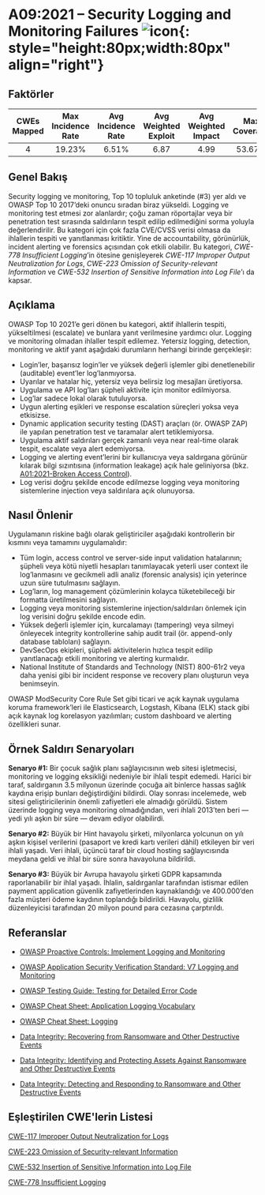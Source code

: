 # A09:2021 – Security Logging and Monitoring Failures    ![icon](assets/TOP_10_Icons_Final_Security_Logging_and_Monitoring_Failures.png){: style="height:80px;width:80px" align="right"}

## Faktörler

| CWEs Mapped | Max Incidence Rate | Avg Incidence Rate | Avg Weighted Exploit | Avg Weighted Impact | Max Coverage | Avg Coverage | Total Occurrences | Total CVEs |
| :---------: | :----------------: | :----------------: | :------------------: | :-----------------: | :----------: | :----------: | :---------------: | :--------: |
|      4      |       19.23%       |        6.51%       |         6.87         |         4.99        |    53.67%    |    39.97%    |       53,615      |     242    |

## Genel Bakış

Security logging ve monitoring, Top 10 topluluk anketinde (#3) yer aldı ve OWASP Top 10 2017’deki onuncu sıradan biraz yükseldi. Logging ve monitoring test etmesi zor alanlardır; çoğu zaman röportajlar veya bir penetration test sırasında saldırıların tespit edilip edilmediğini sorma yoluyla değerlendirilir. Bu kategori için çok fazla CVE/CVSS verisi olmasa da ihlallerin tespiti ve yanıtlanması kritiktir. Yine de accountability, görünürlük, incident alerting ve forensics açısından çok etkili olabilir. Bu kategori, *CWE-778 Insufficient Logging*’in ötesine genişleyerek *CWE-117 Improper Output Neutralization for Logs*, *CWE-223 Omission of Security-relevant Information* ve *CWE-532 Insertion of Sensitive Information into Log File*’ı da kapsar.

## Açıklama

OWASP Top 10 2021’e geri dönen bu kategori, aktif ihlallerin tespiti, yükseltilmesi (escalate) ve bunlara yanıt verilmesine yardımcı olur. Logging ve monitoring olmadan ihlaller tespit edilemez. Yetersiz logging, detection, monitoring ve aktif yanıt aşağıdaki durumların herhangi birinde gerçekleşir:

* Login’ler, başarısız login’ler ve yüksek değerli işlemler gibi denetlenebilir (auditable) event’ler log’lanmıyorsa.
* Uyarılar ve hatalar hiç, yetersiz veya belirsiz log mesajları üretiyorsa.
* Uygulama ve API log’ları şüpheli aktivite için monitor edilmiyorsa.
* Log’lar sadece lokal olarak tutuluyorsa.
* Uygun alerting eşikleri ve response escalation süreçleri yoksa veya etkisizse.
* Dynamic application security testing (DAST) araçları (ör. OWASP ZAP) ile yapılan penetration test ve taramalar alert tetiklemiyorsa.
* Uygulama aktif saldırıları gerçek zamanlı veya near real-time olarak tespit, escalate veya alert edemiyorsa.
* Logging ve alerting event’lerini bir kullanıcıya veya saldırgana görünür kılarak bilgi sızıntısına (information leakage) açık hale geliniyorsa (bkz. [A01:2021-Broken Access Control](A01_2021-Broken_Access_Control.md)).
* Log verisi doğru şekilde encode edilmezse logging veya monitoring sistemlerine injection veya saldırılara açık olunuyorsa.

## Nasıl Önlenir

Uygulamanın riskine bağlı olarak geliştiriciler aşağıdaki kontrollerin bir kısmını veya tamamını uygulamalıdır:

* Tüm login, access control ve server-side input validation hatalarının; şüpheli veya kötü niyetli hesapları tanımlayacak yeterli user context ile log’lanmasını ve gecikmeli adli analiz (forensic analysis) için yeterince uzun süre tutulmasını sağlayın.
* Log’ların, log management çözümlerinin kolayca tüketebileceği bir formatta üretilmesini sağlayın.
* Logging veya monitoring sistemlerine injection/saldırıları önlemek için log verisini doğru şekilde encode edin.
* Yüksek değerli işlemler için, kurcalamayı (tampering) veya silmeyi önleyecek integrity kontrollerine sahip audit trail (ör. append-only database tabloları) sağlayın.
* DevSecOps ekipleri, şüpheli aktivitelerin hızlıca tespit edilip yanıtlanacağı etkili monitoring ve alerting kurmalıdır.
* National Institute of Standards and Technology (NIST) 800-61r2 veya daha yenisi gibi bir incident response ve recovery planı oluşturun veya benimseyin.

OWASP ModSecurity Core Rule Set gibi ticari ve açık kaynak uygulama koruma framework’leri ile Elasticsearch, Logstash, Kibana (ELK) stack gibi açık kaynak log korelasyon yazılımları; custom dashboard ve alerting özellikleri sunar.

## Örnek Saldırı Senaryoları

**Senaryo #1:** Bir çocuk sağlık planı sağlayıcısının web sitesi işletmecisi, monitoring ve logging eksikliği nedeniyle bir ihlali tespit edemedi. Harici bir taraf, saldırganın 3.5 milyonun üzerinde çocuğa ait binlerce hassas sağlık kaydına erişip bunları değiştirdiğini bildirdi. Olay sonrası incelemede, web sitesi geliştiricilerinin önemli zafiyetleri ele almadığı görüldü. Sistem üzerinde logging veya monitoring olmadığından, veri ihlali 2013’ten beri — yedi yılı aşkın bir süre — devam ediyor olabilirdi.

**Senaryo #2:** Büyük bir Hint havayolu şirketi, milyonlarca yolcunun on yılı aşkın kişisel verilerini (pasaport ve kredi kartı verileri dâhil) etkileyen bir veri ihlali yaşadı. Veri ihlali, üçüncü taraf bir cloud hosting sağlayıcısında meydana geldi ve ihlal bir süre sonra havayoluna bildirildi.

**Senaryo #3:** Büyük bir Avrupa havayolu şirketi GDPR kapsamında raporlanabilir bir ihlal yaşadı. İhlalin, saldırganlar tarafından istismar edilen payment application güvenlik zafiyetlerinden kaynaklandığı ve 400.000’den fazla müşteri ödeme kaydının toplandığı bildirildi. Havayolu, gizlilik düzenleyicisi tarafından 20 milyon pound para cezasına çarptırıldı.


## Referanslar

-   [OWASP Proactive Controls: Implement Logging and
    Monitoring](https://top10proactive.owasp.org/archive/2024/the-top-10/c9-security-logging-and-monitoring/)

-   [OWASP Application Security Verification Standard: V7 Logging and
    Monitoring](https://owasp.org/www-project-application-security-verification-standard)

-   [OWASP Testing Guide: Testing for Detailed Error
    Code](https://owasp.org/www-project-web-security-testing-guide/v41/4-Web_Application_Security_Testing/08-Testing_for_Error_Handling/01-Testing_for_Error_Code)

-   [OWASP Cheat Sheet:
    Application Logging Vocabulary](https://cheatsheetseries.owasp.org/cheatsheets/Application_Logging_Vocabulary_Cheat_Sheet.html)

-   [OWASP Cheat Sheet:
    Logging](https://cheatsheetseries.owasp.org/cheatsheets/Logging_Cheat_Sheet.html)

-   [Data Integrity: Recovering from Ransomware and Other Destructive
    Events](https://csrc.nist.gov/publications/detail/sp/1800-11/final)

-   [Data Integrity: Identifying and Protecting Assets Against
    Ransomware and Other Destructive
    Events](https://csrc.nist.gov/publications/detail/sp/1800-25/final)

-   [Data Integrity: Detecting and Responding to Ransomware and Other
    Destructive
    Events](https://csrc.nist.gov/publications/detail/sp/1800-26/final)

## Eşleştirilen CWE'lerin Listesi

[CWE-117 Improper Output Neutralization for Logs](https://cwe.mitre.org/data/definitions/117.html)

[CWE-223 Omission of Security-relevant Information](https://cwe.mitre.org/data/definitions/223.html)

[CWE-532 Insertion of Sensitive Information into Log File](https://cwe.mitre.org/data/definitions/532.html)

[CWE-778 Insufficient Logging](https://cwe.mitre.org/data/definitions/778.html)
